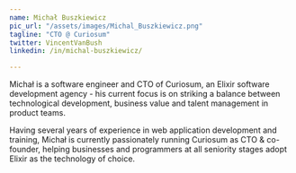 ```yaml
---
name: Michał Buszkiewicz
pic_url: "/assets/images/Michal_Buszkiewicz.png"
tagline: "CTO @ Curiosum"
twitter: VincentVanBush
linkedin: /in/michal-buszkiewicz/

---
```

Michał is a software engineer and CTO of Curiosum, an Elixir software development agency - his current focus is on striking a balance between technological development, business value and talent management in product teams.

Having several years of experience in web application development and training, Michał is currently passionately running Curiosum as CTO & co-founder, helping businesses and programmers at all seniority stages adopt Elixir as the technology of choice.
